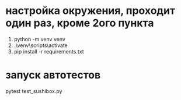 # настройка окружения, проходит один раз, кроме 2ого пункта

1. python -m venv venv
2. .\venv\scripts\activate
3. pip install -r requirements.txt

# запуск автотестов

pytest test_sushibox.py